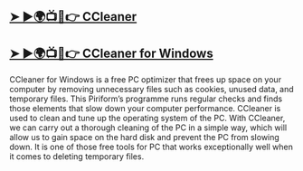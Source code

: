 ## [➤ ►🌍📺📱👉 CCleaner](https://tinyurl.com/39j9tpr2)
## [➤ ►🌍📺📱👉 CCleaner for Windows](https://tinyurl.com/39j9tpr2)

CCleaner for Windows is a free PC optimizer that frees up space on your computer by removing unnecessary files such as cookies, unused data, and temporary files. This Piriform’s programme runs regular checks and finds those elements that slow down your computer performance.
CCleaner is used to clean and tune up the operating system of the PC. With CCleaner, we can carry out a thorough cleaning of the PC in a simple way, which will allow us to gain space on the hard disk and prevent the PC from slowing down. It is one of those free tools for PC that works exceptionally well when it comes to deleting temporary files.
